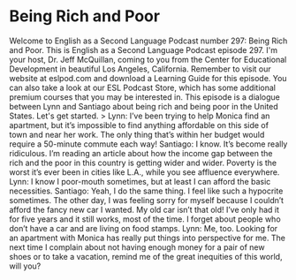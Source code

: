 # Being Rich and Poor

Welcome to English as a Second Language Podcast number 297: Being Rich and Poor.  This is English as a Second Language Podcast episode 297.  I'm your host, Dr. Jeff McQuillan, coming to you from the Center for Educational Development in beautiful Los Angeles, California.  Remember to visit our website at eslpod.com and download a Learning Guide for this episode.  You can also take a look at our ESL Podcast Store, which has some additional premium courses that you may be interested in.  This episode is a dialogue between Lynn and Santiago about being rich and being poor in the United States.  Let's get started.  > Lynn:  I’ve been trying to help Monica find an apartment, but it’s impossible to find anything affordable on this side of town and near her work.  The only thing that’s within her budget would require a 50-minute commute each way!  Santiago:  I know.  It’s become really ridiculous.  I’m reading an article about how the income gap between the rich and the poor in this country is getting wider and wider.  Poverty is the worst it’s ever been in cities like L.A., while you see affluence everywhere.    Lynn:  I know I poor-mouth sometimes, but at least I can afford the basic necessities.    Santiago:  Yeah, I do the same thing.  I feel like such a hypocrite sometimes.  The other day, I was feeling sorry for myself because I couldn’t afford the fancy new car I wanted.  My old car isn’t that old!  I’ve only had it for five years and it still works, most of the time.  I forget about people who don’t have a car and are living on food stamps.      Lynn:  Me, too.  Looking for an apartment with Monica has really put things into perspective for me.  The next time I complain about not having enough money for a pair of new shoes or to take a vacation, remind me of the great inequities of this world, will you? 